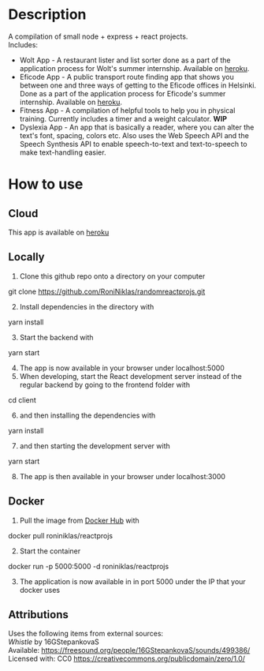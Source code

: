 # Description

A compilation of small node + express + react projects.  
Includes:   
- Wolt App - A restaurant lister and list sorter done as a part of the application process for Wolt's summer internship.  Available on [heroku](https://roninreactprojs.herokuapp.com/wolt).  
- Eficode App -  A public transport route finding app that shows you between one and three ways of getting to the Eficode offices in Helsinki. Done as a part of the application process for Eficode's summer internship.  Available on [heroku](https://roninreactprojs.herokuapp.com/eficode).  
- Fitness App - A compilation of helpful tools to help you in physical training. Currently includes a timer and a weight calculator. **WIP**      
- Dyslexia App - An app that is basically a reader, where you can alter the text's font, spacing, colors etc. Also uses the Web Speech API and the Speech Synthesis API to enable speech-to-text and text-to-speech to make text-handling easier.   

# How to use

## Cloud  

This app is available on [heroku](https://roninreactprojs.herokuapp.com/)

## Locally
 
1. Clone this github repo onto a directory on your computer  
  
git clone https://github.com/RoniNiklas/randomreactprojs.git  
  
2. Install dependencies in the directory with  
  
yarn install 
  
3. Start the backend with  
  
yarn start  
  
4. The app is now available in your browser under localhost:5000  
5. When developing, start the React development server instead of the regular backend by going to the frontend folder with  
  
cd client  
  
6. and then installing the dependencies with  
  
yarn install  
  
7. and then starting the development server with  
   
yarn start  
  
8. The app is then available in your browser under localhost:3000  

## Docker
  
1. Pull the image from [Docker Hub](https://hub.docker.com/r/roniniklas/reactprojs) with  
  
docker pull roniniklas/reactprojs  
  
2. Start the container  
  
docker run -p 5000:5000 -d roniniklas/reactprojs   
  
3. The application is now available in in port 5000 under the IP that your docker uses  

## Attributions  
  
Uses the following items from external sources:   
*Whistle* by 16GStepankovaS   
Available: https://freesound.org/people/16GStepankovaS/sounds/499386/   
Licensed with: CC0 https://creativecommons.org/publicdomain/zero/1.0/  
